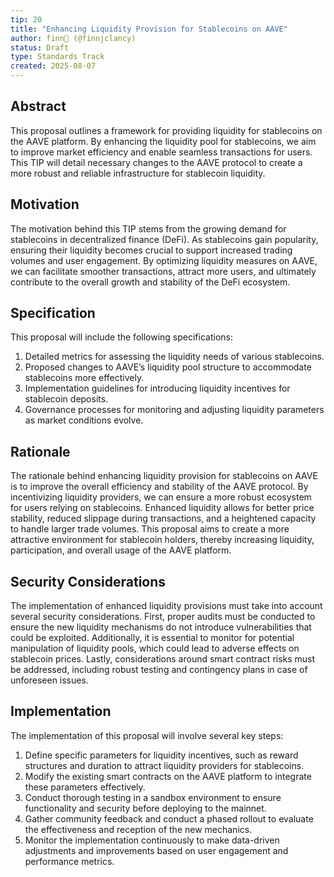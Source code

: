 ```yaml
---
tip: 20
title: "Enhancing Liquidity Provision for Stablecoins on AAVE"
author: finn🥛 (@finnjclancy)
status: Draft
type: Standards Track
created: 2025-08-07
---
```


## Abstract

This proposal outlines a framework for providing liquidity for stablecoins on the AAVE platform. By enhancing the liquidity pool for stablecoins, we aim to improve market efficiency and enable seamless transactions for users. This TIP will detail necessary changes to the AAVE protocol to create a more robust and reliable infrastructure for stablecoin liquidity.

## Motivation

The motivation behind this TIP stems from the growing demand for stablecoins in decentralized finance (DeFi). As stablecoins gain popularity, ensuring their liquidity becomes crucial to support increased trading volumes and user engagement. By optimizing liquidity measures on AAVE, we can facilitate smoother transactions, attract more users, and ultimately contribute to the overall growth and stability of the DeFi ecosystem.

## Specification

This proposal will include the following specifications:
1. Detailed metrics for assessing the liquidity needs of various stablecoins.
2. Proposed changes to AAVE’s liquidity pool structure to accommodate stablecoins more effectively.
3. Implementation guidelines for introducing liquidity incentives for stablecoin deposits.
4. Governance processes for monitoring and adjusting liquidity parameters as market conditions evolve.

## Rationale

The rationale behind enhancing liquidity provision for stablecoins on AAVE is to improve the overall efficiency and stability of the AAVE protocol. By incentivizing liquidity providers, we can ensure a more robust ecosystem for users relying on stablecoins. Enhanced liquidity allows for better price stability, reduced slippage during transactions, and a heightened capacity to handle larger trade volumes. This proposal aims to create a more attractive environment for stablecoin holders, thereby increasing liquidity, participation, and overall usage of the AAVE platform.

## Security Considerations

The implementation of enhanced liquidity provisions must take into account several security considerations. First, proper audits must be conducted to ensure the new liquidity mechanisms do not introduce vulnerabilities that could be exploited. Additionally, it is essential to monitor for potential manipulation of liquidity pools, which could lead to adverse effects on stablecoin prices. Lastly, considerations around smart contract risks must be addressed, including robust testing and contingency plans in case of unforeseen issues.

## Implementation

The implementation of this proposal will involve several key steps: 
1. Define specific parameters for liquidity incentives, such as reward structures and duration to attract liquidity providers for stablecoins.
2. Modify the existing smart contracts on the AAVE platform to integrate these parameters effectively.
3. Conduct thorough testing in a sandbox environment to ensure functionality and security before deploying to the mainnet.
4. Gather community feedback and conduct a phased rollout to evaluate the effectiveness and reception of the new mechanics.
5. Monitor the implementation continuously to make data-driven adjustments and improvements based on user engagement and performance metrics.
